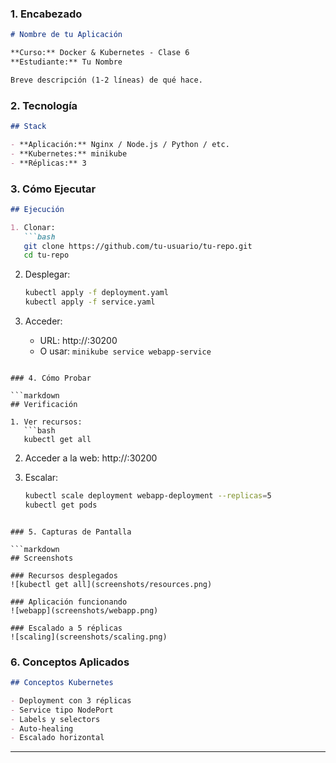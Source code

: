 ### 1. Encabezado

```markdown
# Nombre de tu Aplicación

**Curso:** Docker & Kubernetes - Clase 6
**Estudiante:** Tu Nombre

Breve descripción (1-2 líneas) de qué hace.
```

### 2. Tecnología

```markdown
## Stack

- **Aplicación:** Nginx / Node.js / Python / etc.
- **Kubernetes:** minikube
- **Réplicas:** 3
```

### 3. Cómo Ejecutar

```markdown
## Ejecución

1. Clonar:
   ```bash
   git clone https://github.com/tu-usuario/tu-repo.git
   cd tu-repo
   ```

2. Desplegar:
   ```bash
   kubectl apply -f deployment.yaml
   kubectl apply -f service.yaml
   ```

3. Acceder:
   - URL: http://<MINIKUBE-IP>:30200
   - O usar: `minikube service webapp-service`
```

### 4. Cómo Probar

```markdown
## Verificación

1. Ver recursos:
   ```bash
   kubectl get all
   ```

2. Acceder a la web: http://<IP>:30200

3. Escalar:
   ```bash
   kubectl scale deployment webapp-deployment --replicas=5
   kubectl get pods
   ```
```

### 5. Capturas de Pantalla

```markdown
## Screenshots

### Recursos desplegados
![kubectl get all](screenshots/resources.png)

### Aplicación funcionando
![webapp](screenshots/webapp.png)

### Escalado a 5 réplicas
![scaling](screenshots/scaling.png)
```

### 6. Conceptos Aplicados

```markdown
## Conceptos Kubernetes

- Deployment con 3 réplicas
- Service tipo NodePort
- Labels y selectors
- Auto-healing
- Escalado horizontal
```

---

